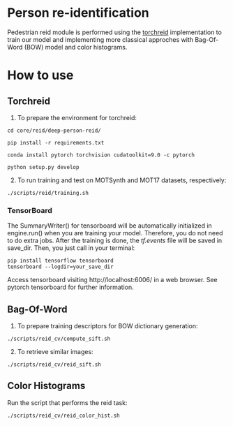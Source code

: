 # Person re-identification

Pedestrian reid module is performed using the [torchreid](https://github.com/KaiyangZhou/deep-person-reid/tree/master/torchreid) implementation to train our model and implementing more classical approches with Bag-Of-Word (BOW) model and color histograms.

# How to use

## Torchreid

1. To prepare the environment for torchreid:

```
cd core/reid/deep-person-reid/

pip install -r requirements.txt

conda install pytorch torchvision cudatoolkit=9.0 -c pytorch

python setup.py develop

```

2. To run training and test on MOTSynth and MOT17 datasets, respectively:

```
./scripts/reid/training.sh
```

### TensorBoard

The SummaryWriter() for tensorboard will be automatically initialized in engine.run() when you are training your model. Therefore, you do not need to do extra jobs. After the training is done, the _tf.events_ file will be saved in save_dir. Then, you just call in your terminal:

```
pip install tensorflow tensorboard
tensorboard --logdir=your_save_dir
```

Access tensorboard visiting http://localhost:6006/ in a web browser.
See pytorch tensorboard for further information.

## Bag-Of-Word

1. To prepare training descriptors for BOW dictionary generation:

```
./scripts/reid_cv/compute_sift.sh
```

2. To retrieve similar images:

```
./scripts/reid_cv/reid_sift.sh
```

## Color Histograms

Run the script that performs the reid task:

```
./scripts/reid_cv/reid_color_hist.sh
```
